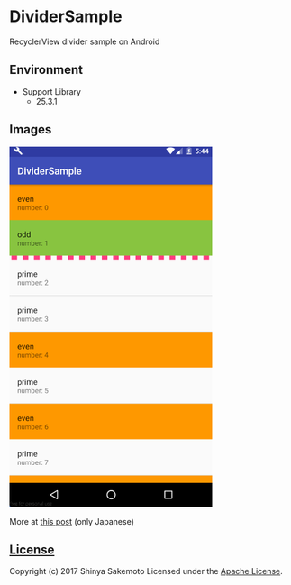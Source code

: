 # DividerSample
RecyclerView divider sample on Android

## Environment
* Support Library
  * 25.3.1

## Images

![image](https://raw.githubusercontent.com/sakebook/DividerSample/master/art/demo.gif)

More at [this post](http://sakebook.hatenablog.com/entry/2017/04/23/182959) (only Japanese)

## [License](LICENSE)
Copyright (c) 2017 Shinya Sakemoto Licensed under the [Apache License](LICENSE).